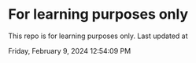 # For learning purposes only
This repo is for learning purposes only.
Last updated at

Friday, February 9, 2024 12:54:09 PM

